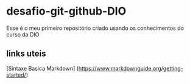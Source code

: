 # desafio-git-github-DIO
Esse é o meu primeiro repositório criado usando os conhecimentos do curso da DIO

## links uteis
[Sintaxe Basica Markdown] (https://www.markdownguide.org/getting-started/)
    
